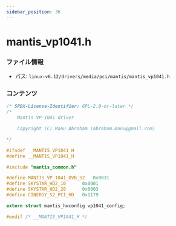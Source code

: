 ```yaml
---
sidebar_position: 36
---
```

# mantis_vp1041.h

### ファイル情報

- パス: `linux-v6.12/drivers/media/pci/mantis/mantis_vp1041.h`

### コンテンツ

```h
/* SPDX-License-Identifier: GPL-2.0-or-later */
/*
	Mantis VP-1041 driver

	Copyright (C) Manu Abraham (abraham.manu@gmail.com)

*/

#ifndef __MANTIS_VP1041_H
#define __MANTIS_VP1041_H

#include "mantis_common.h"

#define MANTIS_VP_1041_DVB_S2	0x0031
#define SKYSTAR_HD2_10		0x0001
#define SKYSTAR_HD2_20		0x0003
#define CINERGY_S2_PCI_HD	0x1179

extern struct mantis_hwconfig vp1041_config;

#endif /* __MANTIS_VP1041_H */

```
